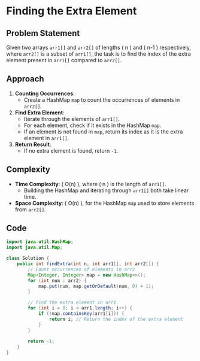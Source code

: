 # Finding the Extra Element

## Problem Statement
Given two arrays `arr1[]` and `arr2[]` of lengths \( n \) and \( n-1 \) respectively, where `arr2[]` is a subset of `arr1[]`, the task is to find the index of the extra element present in `arr1[]` compared to `arr2[]`.

## Approach
1. **Counting Occurrences**:
   - Create a HashMap `map` to count the occurrences of elements in `arr2[]`.
2. **Find Extra Element**:
   - Iterate through the elements of `arr1[]`.
   - For each element, check if it exists in the HashMap `map`.
   - If an element is not found in `map`, return its index as it is the extra element in `arr1[]`.
3. **Return Result**:
   - If no extra element is found, return `-1`.

## Complexity
- **Time Complexity**: \( O(n) \), where \( n \) is the length of `arr1[]`.
  - Building the HashMap and iterating through `arr1[]` both take linear time.
- **Space Complexity**: \( O(n) \), for the HashMap `map` used to store elements from `arr2[]`.

## Code
```java
import java.util.HashMap;
import java.util.Map;

class Solution {
    public int findExtra(int n, int arr1[], int arr2[]) {
        // Count occurrences of elements in arr2
        Map<Integer, Integer> map = new HashMap<>();
        for (int num : arr2) {
            map.put(num, map.getOrDefault(num, 0) + 1);
        }

        // Find the extra element in arr1
        for (int i = 0; i < arr1.length; i++) {
            if (!map.containsKey(arr1[i])) {
                return i; // Return the index of the extra element
            }
        }
        
        return -1;
    }
}
